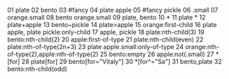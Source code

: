 01  plate
02  bento
03  #fancy
04  plate apple
05  #fancy pickle
06  .small
07  orange.small
08  bento orange.small
09  plate, bento
10  *
11  plate *
12  plate+apple
13  bento~pickle
14  plate>apple
15  orange:first-child
16  plate apple, plate pickle:only-child
17  apple, pickle
18  plate:nth-child(3)
19  bento:nth-child(2)
20  apple:first-of-type
21  plate:nth-child(even)
22  plate:nth-of-type(2n+3)
23  plate apple.small:only-of-type
24  orange:nth-of-type(2),apple:nth-of-type(2)
25  bento:empty
26  apple:not(.small)
27  *[for]
28  plate[for]
29  bento[for="Vitaly"]
30  *[for^="Sa"]
31  bento,plate
32  bento:nth-child(odd)
